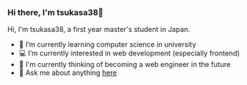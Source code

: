 ### Hi there, I'm tsukasa38👋

Hi, I'm tsukasa38, a first year master's student in Japan.

- 🏫 I’m currently learning computer science in university
- 💻 I’m currently interested in web development (especially frontend)
- 👔 I'm currently thinking of becoming a web engineer in the future
- 💬 Ask me about anything [here](https://github.com/tsukasa38/tsukasa38/issues)
